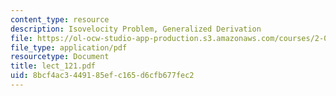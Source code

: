 ```yaml
---
content_type: resource
description: Isovelocity Problem, Generalized Derivation
file: https://ol-ocw-studio-app-production.s3.amazonaws.com/courses/2-068-computational-ocean-acoustics-13-853-spring-2003/8bcf4ac3449185efc165d6cfb677fec2_lect_121.pdf
file_type: application/pdf
resourcetype: Document
title: lect_121.pdf
uid: 8bcf4ac3-4491-85ef-c165-d6cfb677fec2
---
```

